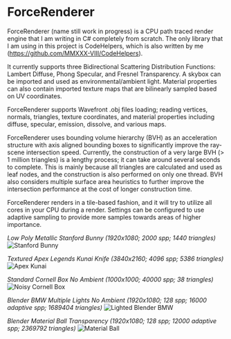 # ForceRenderer

ForceRenderer (name still work in progress) is a CPU path traced render engine that I am writing in C# completely from scratch.
The only library that I am using in this project is CodeHelpers, which is also written by me (https://github.com/MMXXX-VIII/CodeHelpers).

It currently supports three Bidirectional Scattering Distribution Functions: Lambert Diffuse, Phong Specular, and Fresnel Transparency.
A skybox can be imported and used as environmental/ambient light. Material properties can also contain imported texture maps that are bilinearly sampled based on UV coordinates.

ForceRenderer supports Wavefront .obj files loading; reading vertices, normals, triangles, texture coordinates, and material properties including diffuse, specular, emission, dissolve, and various maps.

ForceRenderer uses bounding volume hierarchy (BVH) as an acceleration structure with axis aligned bounding boxes to significantly improve the ray-scene intersection speed.
Currently, the construction of a very large BVH (> 1 million triangles) is a lengthy process; it can take around several seconds to complete.
This is mainly because all triangles are calculated and used as leaf nodes, and the construction is also performed on only one thread.
BVH also considers multiple surface area heuristics to further improve the intersection performance at the cost of longer construction time.

ForceRenderer renders in a tile-based fashion, and it will try to utilize all cores in your CPU during a render.
Settings can be configured to use adaptive sampling to provide more samples towards areas of higher importance.

_Low Poly Metallic Stanford Bunny (1920x1080; 2000 spp; 1440 triangles)_
![Stanford Bunny](https://github.com/MMXXX-VIII/ForceRenderer/blob/main/ForceRenderer/Renders/Path%20Tracing/Old%20Tracer/render%20stanford%20bunny%202k.png?raw=true)

_Textured Apex Legends Kunai Knife (3840x2160; 4096 spp; 5386 triangles)_
![Apex Kunai](https://github.com/MMXXX-VIII/ForceRenderer/blob/main/ForceRenderer/Renders/Path%20Tracing/Old%20Tracer/render%20textures%204k%20sp.png?raw=true)

_Standard Cornell Box No Ambient (1000x1000; 40000 spp; 38 triangles)_
![Noisy Cornell Box](https://github.com/MMXXX-VIII/ForceRenderer/blob/main/ForceRenderer/Renders/Path%20Tracing/Noisy/render%20noisy%2040k%20cornell%203h.png?raw=true)

_Blender BMW Multiple Lights No Ambient (1920x1080; 128 spp; 16000 adaptive spp; 1689404 triangles)_
![Lighted Blender BMW](https://github.com/MMXXX-VIII/ForceRenderer/blob/main/ForceRenderer/Renders/Path%20Tracing/Old%20Tracer/render%20bmw%20lights%20transparency%20128%2016000%20samples.png?raw=true)

_Blender Material Ball Transparency (1920x1080; 128 spp; 12000 adaptive spp; 2369792 triangles)_
![Material Ball](https://raw.githubusercontent.com/MMXXX-VIII/ForceRenderer/main/ForceRenderer/Renders/Path%20Tracing/New%20Tracer/render%20material%20ball%20128%2012000%20v1.png?raw=true)
